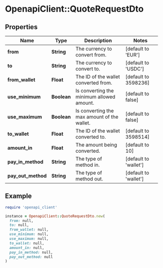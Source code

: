 # OpenapiClient::QuoteRequestDto

## Properties

| Name | Type | Description | Notes |
| ---- | ---- | ----------- | ----- |
| **from** | **String** | The currency to convert from. | [default to &#39;EUR&#39;] |
| **to** | **String** | The currency to convert to. | [default to &#39;USDC&#39;] |
| **from_wallet** | **Float** | The ID of the wallet converted from. | [default to 3598236] |
| **use_minimum** | **Boolean** | Is converting the minimum allowed amount. | [default to false] |
| **use_maximum** | **Boolean** | Is converting the max amount of the wallet. | [default to false] |
| **to_wallet** | **Float** | The ID of the wallet converted to. | [default to 3598514] |
| **amount_in** | **Float** | The amount being converted. | [default to 10] |
| **pay_in_method** | **String** | The type of method in. | [default to &#39;wallet&#39;] |
| **pay_out_method** | **String** | The type of method out. | [default to &#39;wallet&#39;] |

## Example

```ruby
require 'openapi_client'

instance = OpenapiClient::QuoteRequestDto.new(
  from: null,
  to: null,
  from_wallet: null,
  use_minimum: null,
  use_maximum: null,
  to_wallet: null,
  amount_in: null,
  pay_in_method: null,
  pay_out_method: null
)
```

